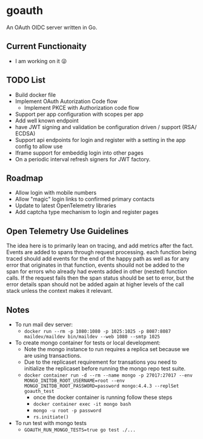 # goauth

An OAuth OIDC server written in Go.

## Current Functionaity

* I am working on it 😜

## TODO List

* Build docker file
* Implement OAuth Autorization Code flow
  * Implement PKCE with Authorization code flow
* Support per app configuration with scopes per app
* Add well known endpoint
* have JWT signing and validation be configuration driven / support (RSA/ ECDSA)
* Support api endpoints for login and register with a setting in the app config to allow use
* Iframe support for embeddig login into other pages
* On a periodic interval refresh signers for JWT factory.

## Roadmap

* Allow login with mobile numbers
* Allow "magic" login links to confirmed primary contacts
* Update to latest OpenTelemetry libraries
* Add captcha type mechanism to login and register pages

## Open Telemetry Use Guidelines

The idea here is to primarily lean on tracing, and add metrics after the fact. Events are added to spans through request processing. each function being traced should add events for the end of the happy path as well as for any error that originates in that function, events shouild not be added to the span for errors who already had events added in other (nested) function calls. If the request fails then the span status should be set to error, but the error details span should not be added again at higher levels of the call stack unless the context makes it relevant.

## Notes

* To run mail dev server:
  * `docker run --rm -p 1080:1080 -p 1025:1025 -p 8087:8087 maildev/maildev bin/maildev --web 1080 --smtp 1025`
* To create mongo container for tests or local development:
  * Note the mongo instance to run requires a replica set because we are using transactions.
  * Due to the replicaset requirement for transations you need to initialize the replicaset before running the mongo repo test suite.
  * `docker container run -d --rm --name mongo -p 27017:27017 --env MONGO_INITDB_ROOT_USERNAME=root --env MONGO_INITDB_ROOT_PASSWORD=password mongo:4.4.3 --replSet goauth_test`
    * once the docker container is running follow these steps
    * `docker container exec -it mongo bash`
    * `mongo -u root -p password`
    * `rs.initiate()`
* To run test with mongo tests
  * `GOAUTH_RUN_MONGO_TESTS=true go test ./...`
